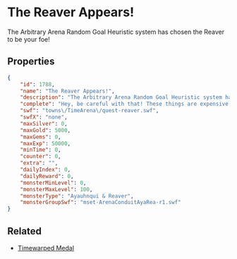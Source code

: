 # The Reaver Appears!

The Arbitrary Arena Random Goal Heuristic system has chosen the Reaver to be your foe!

## Properties

```json
{
    "id": 1788,
    "name": "The Reaver Appears!",
    "description": "The Arbitrary Arena Random Goal Heuristic system has chosen the Reaver to be your foe!",
    "complete": "Hey, be careful with that! These things are expensive!",
    "swf": "towns\/TimeArena\/quest-reaver.swf",
    "swfX": "none",
    "maxSilver": 0,
    "maxGold": 5000,
    "maxGems": 0,
    "maxExp": 50000,
    "minTime": 0,
    "counter": 0,
    "extra": "",
    "dailyIndex": 0,
    "dailyReward": 0,
    "monsterMinLevel": 0,
    "monsterMaxLevel": 100,
    "monsterType": "Ayauhnqui & Reaver",
    "monsterGroupSwf": "mset-ArenaConduitAyaRea-r1.swf"
}
```

## Related

- [Timewarped Medal](../items/18514-timewarped-medal.md)

